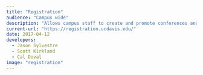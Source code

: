 ```yaml
---
title: "Registration"
audience: "Campus wide"
description: "Allows campus staff to create and promote conferences and other events and handles payments (Credit Card/Checks) for those events."
current-url: "https://registration.ucdavis.edu/"
date: 2017-04-12
developers:
  - Jason Sylvestre
  - Scott Kirkland
  - Cal Doval
image: "registration"
---
```

